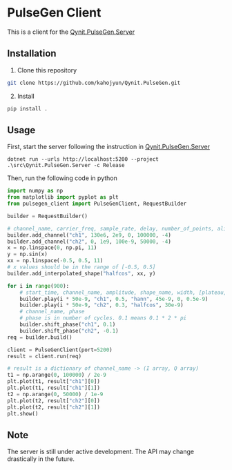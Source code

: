 # PulseGen Client

This is a client for the
[Qynit.PulseGen.Server](https://github.com/kahojyun/Qynit.PulseGen)

## Installation

1. Clone this repository
```bash
git clone https://github.com/kahojyun/Qynit.PulseGen.git
```
2. Install
```bash
pip install .
```

## Usage

First, start the server following the instruction in
[Qynit.PulseGen.Server](https://github.com/kahojyun/Qynit.PulseGen)

```shell
dotnet run --urls http://localhost:5200 --project .\src\Qynit.PulseGen.Server -c Release
```

Then, run the following code in python

```python
import numpy as np
from matplotlib import pyplot as plt
from pulsegen_client import PulseGenClient, RequestBuilder

builder = RequestBuilder()

# channel_name, carrier_freq, sample_rate, delay, number_of_points, alignment_level
builder.add_channel("ch1", 130e6, 2e9, 0, 100000, -4)
builder.add_channel("ch2", 0, 1e9, 100e-9, 50000, -4)
x = np.linspace(0, np.pi, 11)
y = np.sin(x)
xx = np.linspace(-0.5, 0.5, 11)
# x values should be in the range of [-0.5, 0.5]
builder.add_interpolated_shape("halfcos", xx, y)

for i in range(900):
    # start_time, channel_name, amplitude, shape_name, width, [plateau, drag_coef, additional_freq, additional_phase]
    builder.play(i * 50e-9, "ch1", 0.5, "hann", 45e-9, 0, 0.5e-9)
    builder.play(i * 50e-9, "ch2", 0.3, "halfcos", 30e-9)
    # channel_name, phase
    # phase is in number of cycles. 0.1 means 0.1 * 2 * pi
    builder.shift_phase("ch1", 0.1)
    builder.shift_phase("ch2", -0.1)
req = builder.build()

client = PulseGenClient(port=5200)
result = client.run(req)

# result is a dictionary of channel_name -> (I array, Q array)
t1 = np.arange(0, 100000) / 2e-9
plt.plot(t1, result["ch1"][0])
plt.plot(t1, result["ch1"][1])
t2 = np.arange(0, 50000) / 1e-9
plt.plot(t2, result["ch2"][0])
plt.plot(t2, result["ch2"][1])
plt.show()
```

## Note

The server is still under active development. The API may change drastically in
the future.
